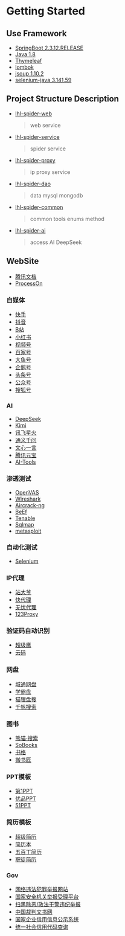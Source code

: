 # Getting Started

## Use Framework
* [SpringBoot 2.3.12.RELEASE](https://spring.io/projects/spring-boot)
* [Java 1.8](https://www.oracle.com/java/technologies/downloads/#java8)
* [Thymeleaf](https://www.thymeleaf.org/)
* [lombok](https://projectlombok.org/)
* [jsoup 1.10.2](https://jsoup.org/)
* [selenium-java 3.141.59](https://www.selenium.dev/)

## Project Structure Description
* [lhl-spider-web]()
    > web service
* [lhl-spider-service]()
    > spider service
* [lhl-spider-proxy]()
    > ip proxy service
* [lhl-spider-dao]()
    > data mysql mongodb
* [lhl-spider-common]()
    > common tools enums method
* [lhl-spider-ai]()
    > access AI  DeepSeek

## WebSite
* [腾讯文档](https://docs.qq.com/)
* [ProcessOn](https://www.processon.com/)
### 自媒体
* [快手](https://cp.kuaishou.com/profile)
* [抖音](https://creator.douyin.com/)
* [B站](https://member.bilibili.com/)
* [小红书](https://creator.xiaohongshu.com/)
* [视频号](https://channels.weixin.qq.com/)
* [百家号](https://baijiahao.baidu.com/)
* [大鱼号](https://mp.dayu.com/)
* [企鹅号](https://om.qq.com/userAuth/index)
* [头条号](https://mp.toutiao.com/)
* [公众号](https://mp.weixin.qq.com/)
* [搜狐号](https://mp.sohu.com/)
### AI
* [DeepSeek](https://deepseek.com/)
* [Kimi](https://www.moonshot.cn/)
* [讯飞星火](https://xinghuo.xfyun.cn/)
* [通义千问](https://tongyi.aliyun.com/)
* [文心一言](https://yiyan.baidu.com/)
* [腾讯元宝](https://yuanbao.tencent.com/)
* [AI-Tools](https://ai-bot.cn/)
### 渗透测试
* [OpenVAS](https://www.openvas.org/)
* [Wireshark](https://www.wireshark.org/)
* [Aircrack-ng](https://www.aircrack-ng.org/)
* [BeEf](https://beefproject.com/)
* [Tenable](https://www.tenable.com/try)
* [Sqlmap](https://sqlmap.org/)
* [metasploit](https://www.metasploit.com/)
### 自动化测试
* [Selenium](https://www.selenium.dev/)
### IP代理
* [站大爷](https://www.zdaye.com/)
* [快代理](https://www.kuaidaili.com/)
* [无忧代理](https://www.data5u.com/)
* [123Proxy](https://www.123proxy.cn/)
### 验证码自动识别
* [超级鹰](https://www.chaojiying.com/)
* [云码](https://www.jfbym.com/)
### 网盘
* [城通网盘](https://union.ctfile.com/)
* [学霸盘](https://www.xuebapan.com/)
* [猫狸盘搜](https://www.alipansou.com/)
* [千帆搜索](https://pan.qianfan.app/)
### 图书
* [熊猫·搜索](https://xmsoushu.com/)
* [SoBooks](https://sobooks.cc/)
* [书格](https://www.shuge.org/)
* [搬书匠](http://www.banshujiang.cn/)
### PPT模板
* [第1PPT](https://www.1ppt.com/)
* [优品PPT](https://www.ypppt.com/)
* [51PPT](https://www.51pptmoban.com/)
### 简历模板
* [超级简历](https://www.wondercv.com/)
* [简历本](https://www.jianliben.com/)
* [五百丁简历](https://www.500d.me/)
* [职徒简历](https://www.52cv.com/)
### Gov
* [网络违法犯罪举报网站](https://cyberpolice.mps.gov.cn/)
* [国家安全机关举报受理平台](https://www.12339.gov.cn/)
* [扫黑除恶/政法干警违纪举报](http://www.12337.gov.cn/)
* [中国裁判文书网](https://wenshu.court.gov.cn/)
* [国家企业信用信息公示系统](https://www.gsxt.gov.cn/)
* [统一社会信用代码查询](https://www.cods.org.cn/)
